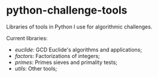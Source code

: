 # python-challenge-tools
Libraries of tools in Python I use for algorithmic challenges.

Current libraries:
*   *euclide*: GCD Euclide's algorithms and applications;
*   *factors*: Factorizations of integers;
*   *primes*: Primes sieves and primality tests;
*   *utils*: Other tools;
